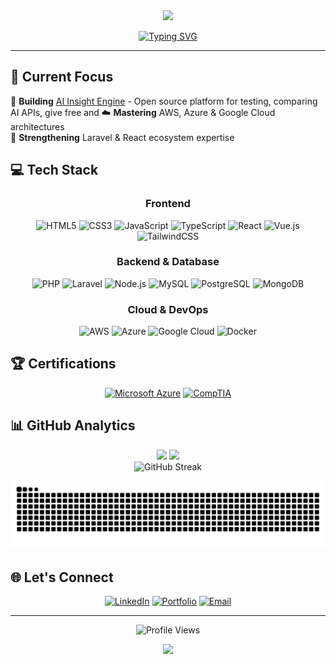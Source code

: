 <div align="center">
  <img src="https://capsule-render.vercel.app/api?type=waving&color=gradient&height=200&section=header&text=Parfait%20Tedom%20Tedom&fontColor=d6ace6&fontSize=80&fontColor=fff&animation=fadeIn&fontAlignY=38&desc=Full-Stack%20Developer%20%7C%20AI-Cloud%20Enthusiast%20%7C%20IT-IoT%20specialist%20%7C%20CAD%20&descAlignY=58&descAlign=50" />
</div>

<div align="center">
  
  [![Typing SVG](https://readme-typing-svg.herokuapp.com?font=Fira+Code&size=22&duration=3000&pause=1000&color=021f2c&center=true&vCenter=true&width=700&lines=+Building+bridges+between+physical+%26+digital+worlds;Mechatronics+%E2%9E%A1+Full-Stack+%E2%9E%A1+Cloud+%26+AI;Always+learning%2C+always+building+%F0%9F%9A%80)](https://git.io/typing-svg)
  
</div>

---

## 🎯 Current Focus

🌱 **Building** [AI Insight Engine](https://github.com/theparadoxshin) - Open source platform for testing, comparing AI APIs, give free and 
☁️ **Mastering** AWS, Azure & Google Cloud architectures  
🔧 **Strengthening** Laravel & React ecosystem expertise  

## 💻 Tech Stack

<div align="center">

### Frontend
![HTML5](https://img.shields.io/badge/HTML5-E34F26?style=for-the-badge&logo=html5&logoColor=white)
![CSS3](https://img.shields.io/badge/CSS3-1572B6?style=for-the-badge&logo=css3&logoColor=white)
![JavaScript](https://img.shields.io/badge/JavaScript-F7DF1E?style=for-the-badge&logo=javascript&logoColor=black)
![TypeScript](https://img.shields.io/badge/TypeScript-007ACC?style=for-the-badge&logo=typescript&logoColor=white)
![React](https://img.shields.io/badge/React-20232A?style=for-the-badge&logo=react&logoColor=61DAFB)
![Vue.js](https://img.shields.io/badge/Vue.js-35495E?style=for-the-badge&logo=vue.js&logoColor=4FC08D)
![TailwindCSS](https://img.shields.io/badge/Tailwind_CSS-38B2AC?style=for-the-badge&logo=tailwind-css&logoColor=white)

### Backend & Database
![PHP](https://img.shields.io/badge/PHP-777BB4?style=for-the-badge&logo=php&logoColor=white)
![Laravel](https://img.shields.io/badge/Laravel-FF2D20?style=for-the-badge&logo=laravel&logoColor=white)
![Node.js](https://img.shields.io/badge/Node.js-339933?style=for-the-badge&logo=nodedotjs&logoColor=white)
![MySQL](https://img.shields.io/badge/MySQL-4479A1?style=for-the-badge&logo=mysql&logoColor=white)
![PostgreSQL](https://img.shields.io/badge/PostgreSQL-316192?style=for-the-badge&logo=postgresql&logoColor=white)
![MongoDB](https://img.shields.io/badge/MongoDB-4EA94B?style=for-the-badge&logo=mongodb&logoColor=white)

### Cloud & DevOps
![AWS](https://img.shields.io/badge/Amazon_AWS-232F3E?style=for-the-badge&logo=amazon-aws&logoColor=white)
![Azure](https://img.shields.io/badge/Microsoft_Azure-0089D6?style=for-the-badge&logo=microsoft-azure&logoColor=white)
![Google Cloud](https://img.shields.io/badge/Google_Cloud-4285F4?style=for-the-badge&logo=google-cloud&logoColor=white)
![Docker](https://img.shields.io/badge/Docker-2496ED?style=for-the-badge&logo=docker&logoColor=white)

</div>

## 🏆 Certifications

<div align="center">

[![Microsoft Azure](https://img.shields.io/badge/Microsoft%20Azure-Fundamentals-0089D6?style=for-the-badge&logo=microsoft-azure&logoColor=white)](https://docs.microsoft.com/en-us/learn/certifications/azure-fundamentals/)
[![CompTIA](https://img.shields.io/badge/CompTIA-ITF%2B-FF0000?style=for-the-badge&logo=comptia&logoColor=white)](https://www.comptia.org/certifications/it-fundamentals)

</div>

## 📊 GitHub Analytics

<div align="center">
  
  <img height="180em" src="https://github-readme-stats.vercel.app/api?username=theparadoxshin&show_icons=true&theme=tokyonight&include_all_commits=true&count_private=true"/>
  <img height="180em" src="https://github-readme-stats.vercel.app/api/top-langs/?username=theparadoxshin&layout=compact&langs_count=8&theme=tokyonight"/>
  
</div>

<div align="center">
  
  <img src="https://github-readme-streak-stats.herokuapp.com/?user=theparadoxshin&theme=tokyonight" alt="GitHub Streak"/>
  
</div>

<div align="center">
  
  ![Snake animation](https://github.com/theparadoxshin/theparadoxshin/blob/output/github-contribution-grid-snake.svg)
  
</div>

## 🌐 Let's Connect

<div align="center">
  
  [![LinkedIn](https://img.shields.io/badge/LinkedIn-0077B5?style=for-the-badge&logo=linkedin&logoColor=white)](https://www.linkedin.com/in/parfait-ben-oni-tedom-tedom-496bb6135/)
  [![Portfolio](https://img.shields.io/badge/Portfolio-FF5722?style=for-the-badge&logo=google-chrome&logoColor=white)](https://parfaittedomtedom.com)
  [![Email](https://img.shields.io/badge/Email-D14836?style=for-the-badge&logo=gmail&logoColor=white)](mailto:tedom.tedom7@gmail.com)
  
</div>

---

<div align="center">
  
  ![Profile Views](https://komarev.com/ghpvc/?username=theparadoxshin&color=blueviolet&style=for-the-badge)
  
  <img src="https://capsule-render.vercel.app/api?type=waving&color=gradient&customColorList=12&height=100&section=footer" />
  
</div>
